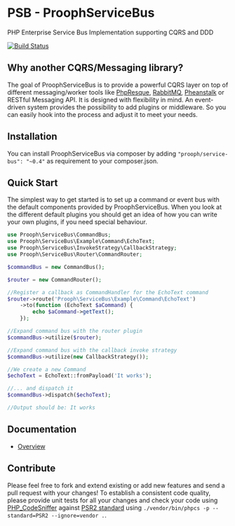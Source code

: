 PSB - ProophServiceBus
======================

PHP Enterprise Service Bus Implementation supporting CQRS and DDD

[![Build Status](https://travis-ci.org/prooph/service-bus.png?branch=master)](https://travis-ci.org/prooph/service-bus)


Why another CQRS/Messaging library?
-----------------------------------

The goal of ProophServiceBus is to provide a powerful CQRS layer on top of different messaging/worker tools like [PhpResque](https://github.com/chrisboulton/php-resque), [RabbitMQ](https://www.rabbitmq.com/), [Pheanstalk](https://github.com/pda/pheanstalk) or RESTful Messaging API.
It is designed with flexibility in mind. An event-driven system provides the possibility to add plugins or middleware. So you can easily hook into the process and adjust it to meet your needs.

Installation
------------

You can install ProophServiceBus via composer by adding `"prooph/service-bus": "~0.4"` as requirement to your composer.json.

Quick Start
-----------

The simplest way to get started is to set up a command or event bus with the default components provided by ProophServiceBus.
When you look at the different default plugins you should get an idea of how you can write your own plugins, if you need special behaviour.

```php
use Prooph\ServiceBus\CommandBus;
use Prooph\ServiceBus\Example\Command\EchoText;
use Prooph\ServiceBus\InvokeStrategy\CallbackStrategy;
use Prooph\ServiceBus\Router\CommandRouter;

$commandBus = new CommandBus();

$router = new CommandRouter();

//Register a callback as CommandHandler for the EchoText command
$router->route('Prooph\ServiceBus\Example\Command\EchoText')
    ->to(function (EchoText $aCommand) {
        echo $aCommand->getText();
    });

//Expand command bus with the router plugin
$commandBus->utilize($router);

//Expand command bus with the callback invoke strategy
$commandBus->utilize(new CallbackStrategy());

//We create a new Command
$echoText = EchoText::fromPayload('It works');

//... and dispatch it
$commandBus->dispatch($echoText);

//Output should be: It works
```

Documentation
------------

- [Overview](docs/service_bus_system.md)



Contribute
----------

Please feel free to fork and extend existing or add new features and send a pull request with your changes!
To establish a consistent code quality, please provide unit tests for all your changes and check your code using [PHP_CodeSniffer](https://github.com/squizlabs/PHP_CodeSniffer) against [PSR2 standard](https://github.com/php-fig/fig-standards/blob/master/accepted/PSR-2-coding-style-guide.md) using `./vendor/bin/phpcs -p --standard=PSR2 --ignore=vendor .`.
